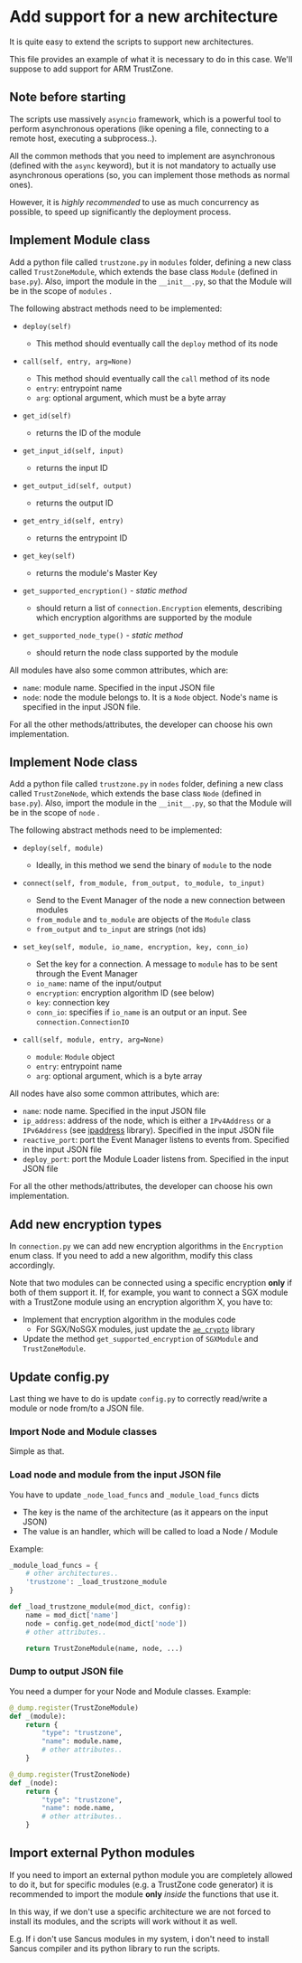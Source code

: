 # Add support for a new architecture

It is quite easy to extend the scripts to support new architectures.

This file provides an example of what it is necessary to do in this case. We'll suppose to add support for ARM TrustZone.

## Note before starting

The scripts use massively `asyncio` framework, which is a powerful tool to perform asynchronous operations (like opening a file, connecting to a remote host, executing a subprocess..).

All the common methods that you need to implement are asynchronous (defined with the `async` keyword), but it is not mandatory to actually use asynchronous operations (so, you can implement those methods as normal ones).

However, it is _highly recommended_ to use as much concurrency as possible, to speed up significantly the deployment process.

## Implement Module class

Add a python file called `trustzone.py` in `modules` folder, defining a new class called `TrustZoneModule`, which extends the base class `Module` (defined in `base.py`). Also, import the module in the `__init__.py`, so that the Module will be in the scope of `modules` .



The following abstract methods need to be implemented:

- `deploy(self)`

  - This method should eventually call the `deploy` method of its node

- `call(self, entry, arg=None)`

  - This method should eventually call the `call` method of its node
  - `entry`: entrypoint name
  - `arg`: optional argument, which must be a byte array

- `get_id(self)`

  - returns the ID of the module

- `get_input_id(self, input)`

  - returns the input ID

- `get_output_id(self, output)`

  - returns the output ID

- `get_entry_id(self, entry)`

  - returns the entrypoint ID

- `get_key(self)`

  - returns the module's Master Key

- `get_supported_encryption()` - _static method_

  - should return a list of `connection.Encryption` elements, describing which encryption algorithms are supported by the module

- `get_supported_node_type()` - _static method_

  - should return the node class supported by the module



All modules have also some common attributes, which are:

- `name`: module name. Specified in the input JSON file
- `node`: node the module belongs to. It is a `Node` object. Node's name is specified in the input JSON file.



For all the other methods/attributes, the developer can choose his own implementation.

## Implement Node class

Add a python file called `trustzone.py` in `nodes` folder, defining a new class called `TrustZoneNode`, which extends the base class `Node` (defined in `base.py`).  Also, import the module in the `__init__.py`, so that the Module will be in the scope of `node` .



The following abstract methods need to be implemented:

- `deploy(self, module)`
  - Ideally, in this method we send the binary of `module` to the node
- `connect(self, from_module, from_output, to_module, to_input)`
  - Send to the Event Manager of the node a new connection between modules
  - `from_module` and `to_module` are objects of the `Module` class
  - `from_output` and `to_input` are strings (not ids)
- `set_key(self, module, io_name, encryption, key, conn_io)`
  - Set the key for a connection. A message to `module` has to be sent through the Event Manager
  - `io_name`: name of the input/output
  - `encryption`: encryption algorithm ID (see below)
  - `key`: connection key
  - `conn_io`: specifies if `io_name` is an output or an input. See `connection.ConnectionIO`

- `call(self, module, entry, arg=None)`
  - `module`: `Module` object
  - `entry`: entrypoint name
  - `arg`: optional argument, which is a byte array



All nodes have also some common attributes, which are:

- `name`: node name. Specified in the input JSON file
- `ip_address`: address of the node, which is either a `IPv4Address` or a `IPv6Address` (see [ipaddress](https://docs.python.org/3/library/ipaddress.html) library). Specified in the input JSON file
- `reactive_port`: port the Event Manager listens to events from. Specified in the input JSON file
- `deploy_port`: port the Module Loader listens from. Specified in the input JSON file



For all the other methods/attributes, the developer can choose his own implementation.

## Add new encryption types

In `connection.py` we can add new encryption algorithms in the `Encryption` enum class. If you need to add a new algorithm, modify this class accordingly.

Note that two modules can be connected using a specific encryption **only** if both of them support it. If, for example, you want to connect a SGX module with a TrustZone module using an encryption algorithm X, you have to:

- Implement that encryption algorithm in the modules code
  - For SGX/NoSGX modules, just update the [`ae_crypto`](https://github.com/gianlu33/rust-sgx-libs/tree/master/ae_crypto) library
- Update the method `get_supported_encryption` of `SGXModule` and `TrustZoneModule`.

## Update config.py

Last thing we have to do is update `config.py` to correctly read/write a module or node from/to a JSON file.

### Import Node and Module classes

Simple as that.

### Load node and module from the input JSON file

You have to update `_node_load_funcs` and `_module_load_funcs` dicts

- The key is the name of the architecture (as it appears on the input JSON)
- The value is an handler, which will be called to load a Node / Module

Example:

```python
_module_load_funcs = {
    # other architectures..
    'trustzone': _load_trustzone_module
}

def _load_trustzone_module(mod_dict, config):
    name = mod_dict['name']
    node = config.get_node(mod_dict['node'])
    # other attributes..

    return TrustZoneModule(name, node, ...)
```

### Dump to output JSON file

You need a dumper for your Node and Module classes. Example:

```python
@_dump.register(TrustZoneModule)
def _(module):
	return {
        "type": "trustzone",
        "name": module.name,
        # other attributes..
    }

@_dump.register(TrustZoneNode)
def _(node):
	return {
        "type": "trustzone",
        "name": node.name,
        # other attributes..
    }
```

## Import external Python modules

If you need to import an external python module you are completely allowed to do it, but for specific modules (e.g. a TrustZone code generator) it is recommended to import the module **only** _inside_ the functions that use it.

In this way, if we don't use a specific architecture we are not forced to install its modules, and the scripts will work without it as well.

E.g. If i don't use Sancus modules in my system, i don't need to install Sancus compiler and its python library to run the scripts.
